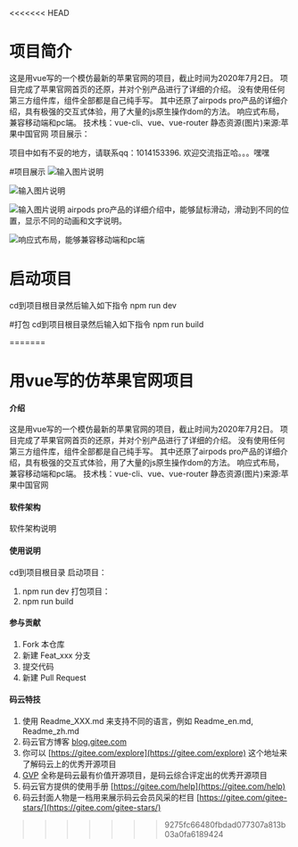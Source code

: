 <<<<<<< HEAD
# 项目简介
这是用vue写的一个模仿最新的苹果官网的项目，截止时间为2020年7月2日。
项目完成了苹果官网首页的还原，并对个别产品进行了详细的介绍。
没有使用任何第三方组件库，组件全部都是自己纯手写。
其中还原了airpods pro产品的详细介绍，具有极强的交互式体验，用了大量的js原生操作dom的方法。
响应式布局，兼容移动端和pc端。
技术栈：vue-cli、vue、vue-router
静态资源(图片)来源:苹果中国官网
项目展示：



项目中如有不妥的地方，请联系qq：1014153396. 欢迎交流指正哈。。。嘿嘿

#项目展示
![输入图片说明](https://images.gitee.com/uploads/images/2020/0703/171831_f69c2309_7770774.png "B69BB503-BC06-4108-AE10-B09C983C096E.png")

![输入图片说明](https://images.gitee.com/uploads/images/2020/0703/172019_b6b96db2_7770774.png "QQ20200703-172009@2x.png")

![输入图片说明](https://images.gitee.com/uploads/images/2020/0703/172135_92410f99_7770774.png "QQ20200703-172124@2x.png")
airpods pro产品的详细介绍中，能够鼠标滑动，滑动到不同的位置，显示不同的动画和文字说明。

![响应式布局，能够兼容移动端和pc端](https://images.gitee.com/uploads/images/2020/0703/172504_dc66e5e8_7770774.png "QQ20200703-172403@2x.png")

# 启动项目
cd到项目根目录然后输入如下指令
npm run dev

#打包
cd到项目根目录然后输入如下指令
npm run build


=======
# 用vue写的仿苹果官网项目

#### 介绍
这是用vue写的一个模仿最新的苹果官网的项目，截止时间为2020年7月2日。
项目完成了苹果官网首页的还原，并对个别产品进行了详细的介绍。
没有使用任何第三方组件库，组件全部都是自己纯手写。
其中还原了airpods pro产品的详细介绍，具有极强的交互式体验，用了大量的js原生操作dom的方法。
响应式布局，兼容移动端和pc端。
技术栈：vue-cli、vue、vue-router
静态资源(图片)来源:苹果中国官网

#### 软件架构
软件架构说明




#### 使用说明
cd到项目根目录
启动项目：
1.  npm run dev
打包项目：
2.  npm run build


#### 参与贡献

1.  Fork 本仓库
2.  新建 Feat_xxx 分支
3.  提交代码
4.  新建 Pull Request


#### 码云特技

1.  使用 Readme\_XXX.md 来支持不同的语言，例如 Readme\_en.md, Readme\_zh.md
2.  码云官方博客 [blog.gitee.com](https://blog.gitee.com)
3.  你可以 [https://gitee.com/explore](https://gitee.com/explore) 这个地址来了解码云上的优秀开源项目
4.  [GVP](https://gitee.com/gvp) 全称是码云最有价值开源项目，是码云综合评定出的优秀开源项目
5.  码云官方提供的使用手册 [https://gitee.com/help](https://gitee.com/help)
6.  码云封面人物是一档用来展示码云会员风采的栏目 [https://gitee.com/gitee-stars/](https://gitee.com/gitee-stars/)
>>>>>>> 9275fc66480fbdad077307a813b03a0fa6189424
